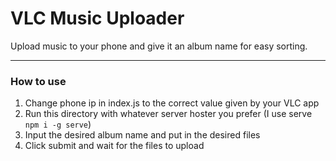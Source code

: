 # VLC Music Uploader

Upload music to your phone and give it an album name for easy sorting.

---

### How to use

1. Change phone ip in index.js to the correct value given by your VLC app
2. Run this directory with whatever server hoster you prefer (I use serve `npm i -g serve`)
3. Input the desired album name and put in the desired files
4. Click submit and wait for the files to upload
